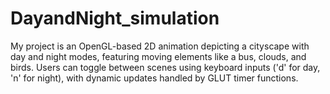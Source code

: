 # DayandNight_simulation
My project is an OpenGL-based 2D animation depicting a cityscape with day and night modes, featuring moving elements like a bus, clouds, and birds. Users can toggle between scenes using keyboard inputs ('d' for day, 'n' for night), with dynamic updates handled by GLUT timer functions.
